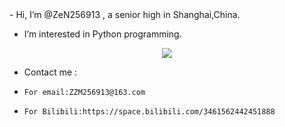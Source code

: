 <HTML>
- Hi, I’m @ZeN256913 , a senior high in Shanghai,China.

- I’m interested in Python programming.

<p align="center">
  <a href="https://skillicons.dev">
    <img src="https://skillicons.dev/icons?i=python,flask,html,css,javascript" />
  </a>
</p>

- Contact me :
-     For email:ZZM256913@163.com
-     For Bilibili:https://space.bilibili.com/3461562442451888
</HTML>
<!---
ZeN256913/ZeN256913 is a ✨ special ✨ repository because its `README.md` (this file) appears on your GitHub profile.
You can click the Preview link to take a look at your changes.
--->
